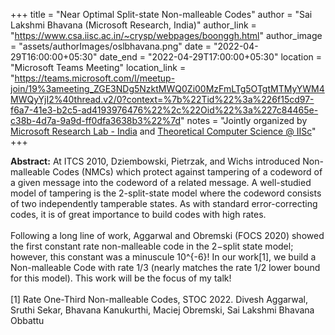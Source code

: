 +++
title = "Near Optimal Split-state Non-malleable Codes"
author = "Sai Lakshmi Bhavana (Microsoft Research, India)"
author_link = "https://www.csa.iisc.ac.in/~crysp/webpages/boonggh.html"
author_image = "assets/authorImages/oslbhavana.png"
date = "2022-04-29T16:00:00+05:30"
date_end = "2022-04-29T17:00:00+05:30"
location = "Microsoft Teams Meeting"
location_link = "https://teams.microsoft.com/l/meetup-join/19%3ameeting_ZGE3NDg5NzktMWQ0Zi00MzFmLTg5OTgtMTMyYWM4MWQyYjI2%40thread.v2/0?context=%7b%22Tid%22%3a%226f15cd97-f6a7-41e3-b2c5-ad4193976476%22%2c%22Oid%22%3a%227c84465e-c38b-4d7a-9a9d-ff0dfa3638b3%22%7d"
notes = "Jointly organized by <a href = "https://www.microsoft.com/en-us/research/lab/microsoft-research-india/" target= "_blank">Microsoft Research Lab - India</a> and <a href='https://www.csa.iisc.ac.in/theoretical-computer-science/' target= "_blank">Theoretical Computer Science @ IISc</a>"
+++

<b>Abstract:</b> At ITCS 2010, Dziembowski, Pietrzak, and Wichs introduced Non-malleable Codes (NMCs) which protect
against tampering of a codeword of a given message into the codeword of a related message. A well-studied model of
tampering is the 2-split-state model where the codeword consists of two independently tamperable states. As with
standard error-correcting codes, it is of great importance to build codes with high rates.
<br><br>
Following a long line of work, Aggarwal and Obremski (FOCS 2020) showed the first constant rate non-malleable code in
the 2−split state model; however, this constant was a minuscule 10^{-6}! In our work[1], we build a Non-malleable Code
with rate 1/3 (nearly matches the rate 1/2 lower bound for this model). This work will be the focus of my talk!
<br><br>
[1] Rate One-Third Non-malleable Codes, STOC 2022.
Divesh Aggarwal, Sruthi Sekar, Bhavana Kanukurthi, Maciej Obremski, Sai Lakshmi Bhavana Obbattu
